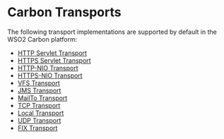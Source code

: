 # Carbon Transports

The following transport implementations are supported by default in the
WSO2 Carbon platform:

-   [HTTP Servlet Transport](../../administer/http-servlet-transport)
-   [HTTPS Servlet Transport](../../administer/https-servlet-transport)
-   [HTTP-NIO Transport](../../administer/http-nio-transport)
-   [HTTPS-NIO Transport](../../administer/https-nio-transport)
-   [VFS Transport](../../administer/vfs-transport)
-   [JMS Transport](../../administer/jms-transport)
-   [MailTo Transport](../../administer/mailto-transport)
-   [TCP Transport](../../administer/tcp-transport)
-   [Local Transport](../../administer/local-transport)
-   [UDP Transport](../../administer/udp-transport)
-   [FIX Transport](../../administer/fix-transport)
